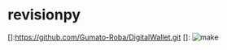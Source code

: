 # revisionpy
[]:https://github.com/Gumato-Roba/DigitalWallet.git 
[]: ![make](https://user-images.githubusercontent.com/99389954/182028701-21ae2b71-ce28-4e29-84d2-b7e77000bd74.jpg)

